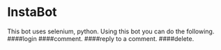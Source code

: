 # InstaBot
This bot uses selenium, python.
Using this bot you can do the following. 
####login
####comment.
####reply to a comment.
####delete. 